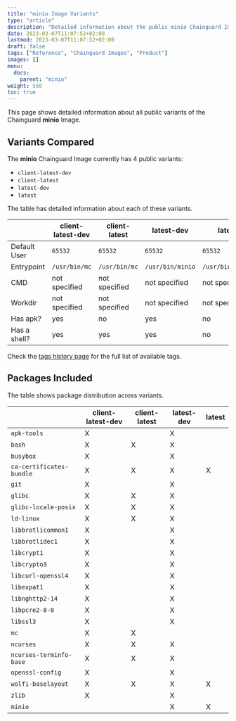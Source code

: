 ```yaml
---
title: "minio Image Variants"
type: "article"
description: "Detailed information about the public minio Chainguard Image variants"
date: 2023-03-07T11:07:52+02:00
lastmod: 2023-03-07T11:07:52+02:00
draft: false
tags: ["Reference", "Chainguard Images", "Product"]
images: []
menu:
  docs:
    parent: "minio"
weight: 550
toc: true
---
```


This page shows detailed information about all public variants of the Chainguard **minio** Image.

## Variants Compared
The **minio** Chainguard Image currently has 4 public variants: 

- `client-latest-dev`
- `client-latest`
- `latest-dev`
- `latest`

The table has detailed information about each of these variants.

|              | client-latest-dev | client-latest | latest-dev       | latest           |
|--------------|-------------------|---------------|------------------|------------------|
| Default User | `65532`           | `65532`       | `65532`          | `65532`          |
| Entrypoint   | `/usr/bin/mc`     | `/usr/bin/mc` | `/usr/bin/minio` | `/usr/bin/minio` |
| CMD          | not specified     | not specified | not specified    | not specified    |
| Workdir      | not specified     | not specified | not specified    | not specified    |
| Has apk?     | yes               | no            | yes              | no               |
| Has a shell? | yes               | yes           | yes              | no               |

Check the [tags history page](/chainguard/chainguard-images/reference/minio/tags_history/) for the full list of available tags.

## Packages Included
The table shows package distribution across variants.

|                          | client-latest-dev | client-latest | latest-dev | latest |
|--------------------------|-------------------|---------------|------------|--------|
| `apk-tools`              | X                 |               | X          |        |
| `bash`                   | X                 | X             | X          |        |
| `busybox`                | X                 |               | X          |        |
| `ca-certificates-bundle` | X                 | X             | X          | X      |
| `git`                    | X                 |               | X          |        |
| `glibc`                  | X                 | X             | X          |        |
| `glibc-locale-posix`     | X                 | X             | X          |        |
| `ld-linux`               | X                 | X             | X          |        |
| `libbrotlicommon1`       | X                 |               | X          |        |
| `libbrotlidec1`          | X                 |               | X          |        |
| `libcrypt1`              | X                 |               | X          |        |
| `libcrypto3`             | X                 |               | X          |        |
| `libcurl-openssl4`       | X                 |               | X          |        |
| `libexpat1`              | X                 |               | X          |        |
| `libnghttp2-14`          | X                 |               | X          |        |
| `libpcre2-8-0`           | X                 |               | X          |        |
| `libssl3`                | X                 |               | X          |        |
| `mc`                     | X                 | X             |            |        |
| `ncurses`                | X                 | X             | X          |        |
| `ncurses-terminfo-base`  | X                 | X             | X          |        |
| `openssl-config`         | X                 |               | X          |        |
| `wolfi-baselayout`       | X                 | X             | X          | X      |
| `zlib`                   | X                 |               | X          |        |
| `minio`                  |                   |               | X          | X      |
